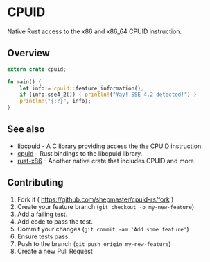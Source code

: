 # CPUID

Native Rust access to the x86 and x86_64 CPUID instruction.

## Overview

```rust
extern crate cpuid;

fn main() {
    let info = cpuid::feature_information();
    if (info.sse4_2()) { println!("Yay! SSE 4.2 detected!") }
    println!("{:?}", info);
}
```

## See also

* [libcpuid](http://libcpuid.sourceforge.net/) - A C library providing
  access the the CPUID instruction.
* [cpuid](https://crates.io/crates/cpuid) - Rust bindings to the
  libcpuid library.
* [rust-x86](https://github.com/gz/rust-x86) - Another native crate
  that includes CPUID and more.

## Contributing

1. Fork it ( https://github.com/shepmaster/cpuid-rs/fork )
2. Create your feature branch (`git checkout -b my-new-feature`)
3. Add a failing test.
4. Add code to pass the test.
5. Commit your changes (`git commit -am 'Add some feature'`)
6. Ensure tests pass.
7. Push to the branch (`git push origin my-new-feature`)
8. Create a new Pull Request
